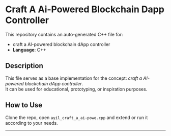# Craft A Ai-Powered Blockchain Dapp Controller

This repository contains an auto-generated C++ file for:

- craft a AI-powered blockchain dApp controller
- **Language**: C++

## Description

This file serves as a base implementation for the concept: *craft a AI-powered blockchain dApp controller*.  
It can be used for educational, prototyping, or inspiration purposes.

## How to Use

Clone the repo, open `ayil_craft_a_ai-powe.cpp` and extend or run it according to your needs.

---


